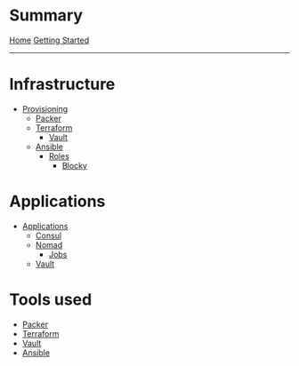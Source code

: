 # Summary

[Home](index.md)
[Getting Started](./getting_started.md)

---

<!-- trunk-ignore(markdownlint/MD025) -->
# Infrastructure

- [Provisioning](provisioning.md)
  - [Packer](provisiong/packer.md)
  - [Terraform](provisiong/terraform.md)
    - [Vault](provisiong/terraform/vault.md)
  - [Ansible](provisiong/ansible.md)
    - [Roles](provisiong/ansible/roles.md)
      - [Blocky](provisiong/ansible/roles/blocky.md)

<!-- trunk-ignore(markdownlint/MD025) -->
# Applications

- [Applications](applications/index.md)
  - [Consul](applications/consul.md)
  - [Nomad](applications/nomad.md)
    - [Jobs](applications/nomad/jobs.md)
  - [Vault](applications/vault.md)

# Tools used
  - [Packer](tools/packer.md)
  - [Terraform](tools/terraform.md)
  - [Vault](tools/vault.md)
  - [Ansible](tools/ansible.md)
